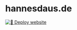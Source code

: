 # hannesdaus.de

[![🚀 Deploy website](https://github.com/tumichnix/hannesdaus.de/actions/workflows/cd.yml/badge.svg)](https://github.com/tumichnix/hannesdaus.de/actions/workflows/cd.yml)